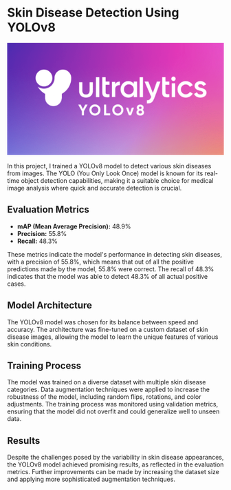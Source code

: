 # Skin Disease Detection Using YOLOv8

![Skin Disease Detection](https://github.com/Nishant2018/YOLO-v8---Skin-Diseases---Detection/blob/main/1.png)

In this project, I trained a YOLOv8 model to detect various skin diseases from images. The YOLO (You Only Look Once) model is known for its real-time object detection capabilities, making it a suitable choice for medical image analysis where quick and accurate detection is crucial.

## Evaluation Metrics
- **mAP (Mean Average Precision):** 48.9%
- **Precision:** 55.8%
- **Recall:** 48.3%

These metrics indicate the model's performance in detecting skin diseases, with a precision of 55.8%, which means that out of all the positive predictions made by the model, 55.8% were correct. The recall of 48.3% indicates that the model was able to detect 48.3% of all actual positive cases.

## Model Architecture
The YOLOv8 model was chosen for its balance between speed and accuracy. The architecture was fine-tuned on a custom dataset of skin disease images, allowing the model to learn the unique features of various skin conditions.

## Training Process
The model was trained on a diverse dataset with multiple skin disease categories. Data augmentation techniques were applied to increase the robustness of the model, including random flips, rotations, and color adjustments. The training process was monitored using validation metrics, ensuring that the model did not overfit and could generalize well to unseen data.

## Results
Despite the challenges posed by the variability in skin disease appearances, the YOLOv8 model achieved promising results, as reflected in the evaluation metrics. Further improvements can be made by increasing the dataset size and applying more sophisticated augmentation techniques.

